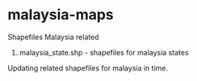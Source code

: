 # malaysia-maps
Shapefiles Malaysia related


1. malaysia_state.shp - shapefiles for malaysia states

Updating related shapefiles for malaysia in time.
